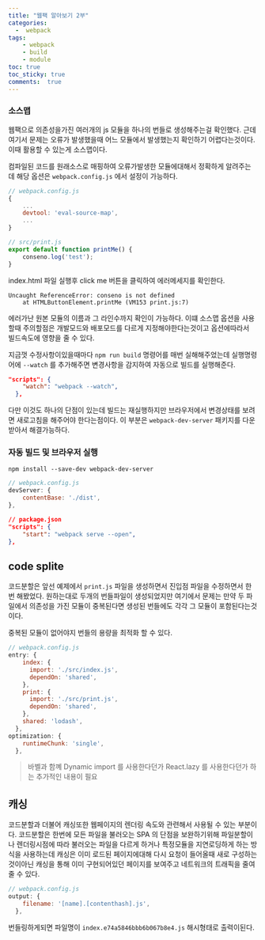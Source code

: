 ```yaml
---
title: "웹팩 알아보기 2부"
categories: 
  -  webpack
tags: 
    - webpack
    - build
    - module
toc: true
toc_sticky: true
comments:  true
---
```


### 소스맵
웹팩으로 의존성을가진 여러개의 js 모듈을 하나의 번들로 생성해주는걸 확인했다. 근데 여기서 문제는 오류가 발생했을때 어느 모듈에서 발생했는지 확인하기 어렵다는것이다. 이때 활용할 수 있는게 소스맵이다. 
  
컴파일된 코드를 원래소스로 매핑하여 오류가발생한 모듈에대해서 정확하게 알려주는데 해당 옵션은 `webpack.config.js` 에서 설정이 가능하다.
```javascript
// webpack.config.js
{
    ...
    devtool: 'eval-source-map',
    ...
}

// src/print.js
export default function printMe() {
    conseno.log('test');
}
```

index.html 파일 실행후 click me 버튼을 클릭하여 에러메세지를 확인한다.
```console
Uncaught ReferenceError: conseno is not defined
    at HTMLButtonElement.printMe (VM153 print.js:7)
```
에러가난 원본 모듈의 이름과 그 라인수까지 확인이 가능하다. 이떄 소스맵 옵션을 사용할때 주의할점은 개발모드와 배포모드를 다르게 지정해야한다는것이고 옵션에따라서 빌드속도에 영향을 줄 수 있다.

지금껏 수정사항이있을때마다 `npm run build` 명령어를 매번 실해해주었는데 실행명령어에 `--watch` 를 추가해주면 변경사항을 감지하여 자동으로 빌드를 실행해준다.
```json
"scripts": {
    "watch": "webpack --watch",
  },
```

다만 이것도 하나의 단점이 있는데 빌드는 재실행하지만 브라우저에서 변경상태를 보려면 새로고침을 해주어야 한다는점이다. 이 부분은 `webpack-dev-server` 패키지를 다운받아서 해결가능하다.

### 자동 빌드 및 브라우저 실행
```console
npm install --save-dev webpack-dev-server
```
```javascript
// webpack.config.js
devServer: {
    contentBase: './dist',
},
```

```json
// package.json
"scripts": {
    "start": "webpack serve --open",
},
```


## code splite
코드분할은 앞선 예제에서 `print.js` 파일을 생성하면서 진입점 파일을 수정하면서 한번 해봤었다. 원하는대로 두개의 번들파일이 생성되었지만 여기에서 문제는 만약 두 파일에서 의존성을 가진 모듈이 중복된다면 생성된 번들에도 각각 그 모듈이 포함된다는것이다. 
  
중복된 모듈이 없어야지 번들의 용량을 최적화 할 수 있다.
```javascript
// webpack.config.js
entry: {
    index: {
      import: './src/index.js',
      dependOn: 'shared',
    },
    print: {
      import: './src/print.js',
      dependOn: 'shared',
    },
    shared: 'lodash',
  },
optimization: {
    runtimeChunk: 'single',
  },
```
>바벨과 함꼐 Dynamic import 를 사용한다던가 React.lazy 를 사용한다던가 하는 추가적인 내용이 필요

## 캐싱
코드분할과 더불어 캐싱또한 웹페이지의 렌더링 속도와 관련해서 사용될 수 있는 부분이다. 코드분할은 한번에 모든 파일을 불러오는 SPA 의 단점을 보완하기위해 파일분할이나 렌더링시점에 따라 불러오는 파일을 다르게 하거나 특정모듈을 지연로딩하게 하는 방식을 사용하는데 캐싱은 이미 로드된 페이지에대해 다시 요청이 들어올때 새로 구성하는것이아닌 캐싱을 통해 이미 구현되어있던 페이지를 보여주고 네트워크의 트래픽을 줄여줄 수 있다.

```javascript
// webpack.config.js
output: {
    filename: '[name].[contenthash].js',
  },
```

번들링하게되면 파일명이 `index.e74a5846bbb6b067b8e4.js` 해시형태로 출력이된다. 
